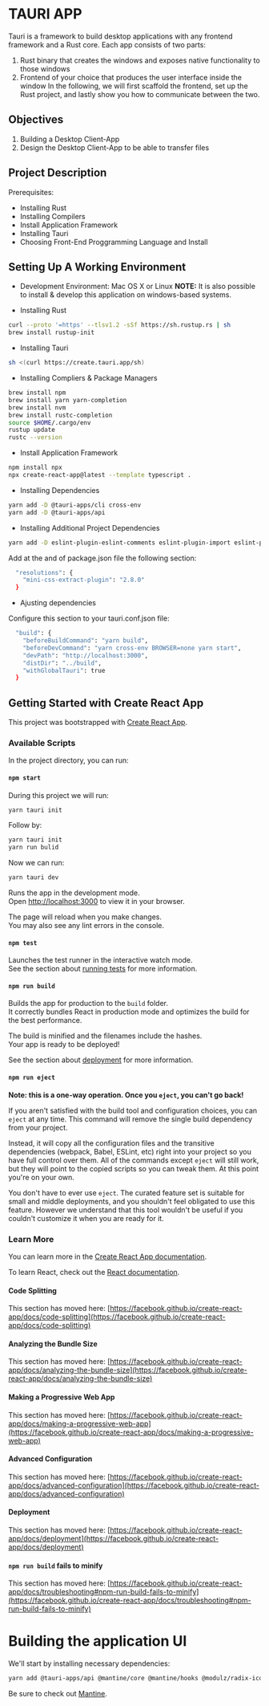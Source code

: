 # TAURI APP




Tauri is a framework to build desktop applications with any frontend framework and a Rust core. Each app consists of two parts:

1. Rust binary that creates the windows and exposes native functionality to those windows
2. Frontend of your choice that produces the user interface inside the window
In the following, we will first scaffold the frontend, set up the Rust project, and lastly show you how to communicate between the two.

## Objectives

1. Building a Desktop Client-App
2. Design the Desktop Client-App to be able to transfer files

## Project Description

Prerequisites:

- Installing Rust
- Installing Compilers
- Install Application Framework
- Installing Tauri
- Choosing Front-End Proggramming Language and Install

## Setting Up A Working Environment

- Development Environment: Mac OS X or Linux
  __NOTE:__ It is also possible to install & develop this application on
  windows-based systems.

- Installing Rust

```sh
curl --proto '=https' --tlsv1.2 -sSf https://sh.rustup.rs | sh
brew install rustup-init
```

- Installing Tauri

```sh
sh <(curl https://create.tauri.app/sh)
```

- Installing Compliers & Package Managers

```sh
brew install npm
brew install yarn yarn-completion
brew install nvm
brew install rustc-completion
source $HOME/.cargo/env
rustup update
rustc --version

```

- Install Application Framework

```sh
npm install npx
npx create-react-app@latest --template typescript .
```

- Installing Dependencies

```sh
yarn add -D @tauri-apps/cli cross-env
yarn add -D @tauri-apps/api
```

- Installing Additional Project Dependencies

```sh
yarn add -D eslint-plugin-eslint-comments eslint-plugin-import eslint-plugin-jsx-a11y eslint-plugin-promise eslint-plugin-react eslint-plugin-react-hooks postcss prettier eslint-config-prettier
```

Add at the and of package.json file the following section:

```sh
  "resolutions": {
    "mini-css-extract-plugin": "2.8.0"
  }
```

- Ajusting dependencies

Configure this section to your tauri.conf.json file:

```sh
  "build": {
    "beforeBuildCommand": "yarn build",
    "beforeDevCommand": "yarn cross-env BROWSER=none yarn start",
    "devPath": "http://localhost:3000",
    "distDir": "../build",
    "withGlobalTauri": true
  }
```

## Getting Started with Create React App

This project was bootstrapped with [Create React App](https://github.com/facebook/create-react-app).

### Available Scripts

In the project directory, you can run:

#### `npm start`

During this project we will run:

```sh
yarn tauri init
```

Follow by:

```sh
yarn tauri init
yarn run bulid
```

Now we can run:

```sh
yarn tauri dev
```

Runs the app in the development mode.\
Open [http://localhost:3000](http://localhost:3000) to view it in your browser.

The page will reload when you make changes.\
You may also see any lint errors in the console.

#### `npm test`

Launches the test runner in the interactive watch mode.\
See the section about [running tests](https://facebook.github.io/create-react-app/docs/running-tests) for more information.

#### `npm run build`

Builds the app for production to the `build` folder.\
It correctly bundles React in production mode and optimizes the build for the best performance.

The build is minified and the filenames include the hashes.\
Your app is ready to be deployed!

See the section about [deployment](https://facebook.github.io/create-react-app/docs/deployment) for more information.

#### `npm run eject`

**Note: this is a one-way operation. Once you `eject`, you can't go back!**

If you aren't satisfied with the build tool and configuration choices, you can `eject` at any time. This command will remove the single build dependency from your project.

Instead, it will copy all the configuration files and the transitive dependencies (webpack, Babel, ESLint, etc) right into your project so you have full control over them. All of the commands except `eject` will still work, but they will point to the copied scripts so you can tweak them. At this point you're on your own.

You don't have to ever use `eject`. The curated feature set is suitable for small and middle deployments, and you shouldn't feel obligated to use this feature. However we understand that this tool wouldn't be useful if you couldn't customize it when you are ready for it.

### Learn More

You can learn more in the [Create React App documentation](https://facebook.github.io/create-react-app/docs/getting-started).

To learn React, check out the [React documentation](https://reactjs.org/).

#### Code Splitting

This section has moved here: [https://facebook.github.io/create-react-app/docs/code-splitting](https://facebook.github.io/create-react-app/docs/code-splitting)

#### Analyzing the Bundle Size

This section has moved here: [https://facebook.github.io/create-react-app/docs/analyzing-the-bundle-size](https://facebook.github.io/create-react-app/docs/analyzing-the-bundle-size)

#### Making a Progressive Web App

This section has moved here: [https://facebook.github.io/create-react-app/docs/making-a-progressive-web-app](https://facebook.github.io/create-react-app/docs/making-a-progressive-web-app)

#### Advanced Configuration

This section has moved here: [https://facebook.github.io/create-react-app/docs/advanced-configuration](https://facebook.github.io/create-react-app/docs/advanced-configuration)

#### Deployment

This section has moved here: [https://facebook.github.io/create-react-app/docs/deployment](https://facebook.github.io/create-react-app/docs/deployment)

#### `npm run build` fails to minify

This section has moved here: [https://facebook.github.io/create-react-app/docs/troubleshooting#npm-run-build-fails-to-minify](https://facebook.github.io/create-react-app/docs/troubleshooting#npm-run-build-fails-to-minify)

# Building the application UI

We'll start by installing necessary dependencies:

```sh
yarn add @tauri-apps/api @mantine/core @mantine/hooks @modulz/radix-icons react-router-dom
```

Be sure to check out [Mantine](https://mantine.dev/).
